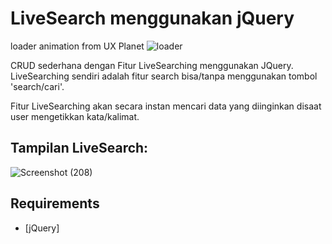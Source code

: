 # LiveSearch menggunakan jQuery

loader animation from UX Planet
![loader](https://user-images.githubusercontent.com/109846033/187922342-5bc7238f-bf84-4120-a4ea-69e01ca7bd77.gif)

CRUD sederhana dengan Fitur LiveSearching menggunakan JQuery. LiveSearching sendiri adalah fitur search bisa/tanpa menggunakan tombol 'search/cari'.

Fitur LiveSearching akan secara instan mencari data yang diinginkan disaat user mengetikkan kata/kalimat.

## Tampilan LiveSearch:
![Screenshot (208)](https://user-images.githubusercontent.com/109846033/187924597-cf27103b-0a6b-4dd6-9a54-904e2579e1b4.png)

## Requirements
- [jQuery]
